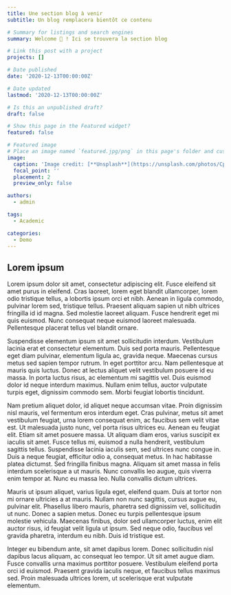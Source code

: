 ```yaml
---
title: Une section blog à venir
subtitle: Un blog remplacera bientôt ce contenu

# Summary for listings and search engines
summary: Welcome 👋 ! Ici se trouvera la section blog

# Link this post with a project
projects: []

# Date published
date: '2020-12-13T00:00:00Z'

# Date updated
lastmod: '2020-12-13T00:00:00Z'

# Is this an unpublished draft?
draft: false

# Show this page in the Featured widget?
featured: false

# Featured image
# Place an image named `featured.jpg/png` in this page's folder and customize its options here.
image:
  caption: 'Image credit: [**Unsplash**](https://unsplash.com/photos/CpkOjOcXdUY)'
  focal_point: ''
  placement: 2
  preview_only: false

authors:
  - admin

tags:
  - Academic

categories:
  - Demo
---
```


## Lorem ipsum



Lorem ipsum dolor sit amet, consectetur adipiscing elit. Fusce eleifend sit amet purus in eleifend. Cras laoreet, lorem eget blandit ullamcorper, lorem odio tristique tellus, a lobortis ipsum orci et nibh. Aenean in ligula commodo, pulvinar lorem sed, tristique tellus. Praesent aliquam sapien ut nibh ultrices fringilla id id magna. Sed molestie laoreet aliquam. Fusce hendrerit eget mi quis euismod. Nunc consequat neque euismod laoreet malesuada. Pellentesque placerat tellus vel blandit ornare.

Suspendisse elementum ipsum sit amet sollicitudin interdum. Vestibulum lacinia erat et consectetur elementum. Duis sed porta mauris. Pellentesque eget diam pulvinar, elementum ligula ac, gravida neque. Maecenas cursus metus sed sapien tempor rutrum. In eget porttitor arcu. Nam pellentesque at mauris quis luctus. Donec at lectus aliquet velit vestibulum posuere id eu massa. In porta luctus risus, ac elementum mi sagittis vel. Duis euismod dolor id neque interdum maximus. Nullam enim tellus, auctor vulputate turpis eget, dignissim commodo sem. Morbi feugiat lobortis tincidunt.

Nam pretium aliquet dolor, id aliquet neque accumsan vitae. Proin dignissim nisl mauris, vel fermentum eros interdum eget. Cras pulvinar, metus sit amet vestibulum feugiat, urna lorem consequat enim, ac faucibus sem velit vitae est. Ut malesuada justo nunc, vel porta risus ultrices eu. Aenean eu feugiat elit. Etiam sit amet posuere massa. Ut aliquam diam eros, varius suscipit ex iaculis sit amet. Fusce tellus mi, euismod a nulla hendrerit, vestibulum sagittis tellus. Suspendisse lacinia iaculis sem, sed ultrices nunc congue in. Duis a neque feugiat, efficitur odio a, consequat metus. In hac habitasse platea dictumst. Sed fringilla finibus magna. Aliquam sit amet massa in felis interdum scelerisque a ut mauris. Nunc convallis leo augue, quis viverra enim tempor at. Nunc eu massa leo. Nulla convallis dictum ultrices.

Mauris ut ipsum aliquet, varius ligula eget, eleifend quam. Duis at tortor non mi ornare ultricies a at mauris. Nullam non nunc sagittis, cursus augue eu, pulvinar elit. Phasellus libero mauris, pharetra sed dignissim vel, sollicitudin ut nunc. Donec a sapien metus. Donec eu turpis pellentesque ipsum molestie vehicula. Maecenas finibus, dolor sed ullamcorper luctus, enim elit auctor risus, id feugiat velit ligula ut ipsum. Sed neque odio, faucibus vel gravida pharetra, interdum eu nibh. Duis id tristique est.

Integer eu bibendum ante, sit amet dapibus lorem. Donec sollicitudin nisl dapibus lacus aliquam, ac consequat leo tempor. Ut sit amet augue diam. Fusce convallis urna maximus porttitor posuere. Vestibulum eleifend porta orci id euismod. Praesent gravida iaculis neque, et faucibus tellus maximus sed. Proin malesuada ultrices lorem, ut scelerisque erat vulputate elementum. 